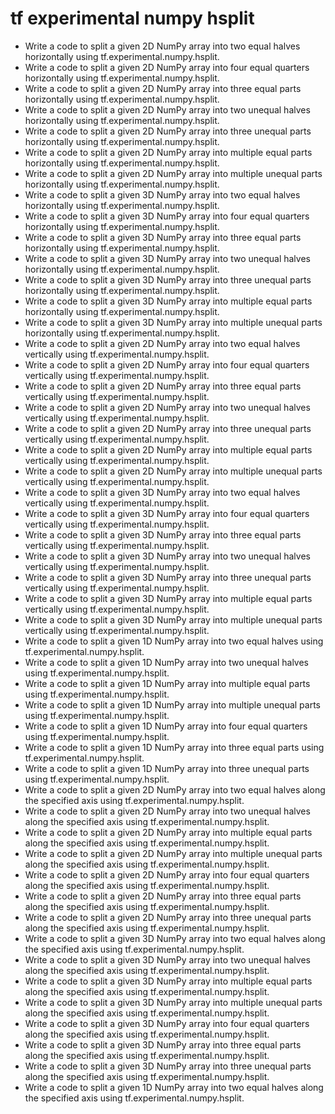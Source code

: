 # tf experimental numpy hsplit

- Write a code to split a given 2D NumPy array into two equal halves horizontally using tf.experimental.numpy.hsplit.
- Write a code to split a given 2D NumPy array into four equal quarters horizontally using tf.experimental.numpy.hsplit.
- Write a code to split a given 2D NumPy array into three equal parts horizontally using tf.experimental.numpy.hsplit.
- Write a code to split a given 2D NumPy array into two unequal halves horizontally using tf.experimental.numpy.hsplit.
- Write a code to split a given 2D NumPy array into three unequal parts horizontally using tf.experimental.numpy.hsplit.
- Write a code to split a given 2D NumPy array into multiple equal parts horizontally using tf.experimental.numpy.hsplit.
- Write a code to split a given 2D NumPy array into multiple unequal parts horizontally using tf.experimental.numpy.hsplit.
- Write a code to split a given 3D NumPy array into two equal halves horizontally using tf.experimental.numpy.hsplit.
- Write a code to split a given 3D NumPy array into four equal quarters horizontally using tf.experimental.numpy.hsplit.
- Write a code to split a given 3D NumPy array into three equal parts horizontally using tf.experimental.numpy.hsplit.
- Write a code to split a given 3D NumPy array into two unequal halves horizontally using tf.experimental.numpy.hsplit.
- Write a code to split a given 3D NumPy array into three unequal parts horizontally using tf.experimental.numpy.hsplit.
- Write a code to split a given 3D NumPy array into multiple equal parts horizontally using tf.experimental.numpy.hsplit.
- Write a code to split a given 3D NumPy array into multiple unequal parts horizontally using tf.experimental.numpy.hsplit.
- Write a code to split a given 2D NumPy array into two equal halves vertically using tf.experimental.numpy.hsplit.
- Write a code to split a given 2D NumPy array into four equal quarters vertically using tf.experimental.numpy.hsplit.
- Write a code to split a given 2D NumPy array into three equal parts vertically using tf.experimental.numpy.hsplit.
- Write a code to split a given 2D NumPy array into two unequal halves vertically using tf.experimental.numpy.hsplit.
- Write a code to split a given 2D NumPy array into three unequal parts vertically using tf.experimental.numpy.hsplit.
- Write a code to split a given 2D NumPy array into multiple equal parts vertically using tf.experimental.numpy.hsplit.
- Write a code to split a given 2D NumPy array into multiple unequal parts vertically using tf.experimental.numpy.hsplit.
- Write a code to split a given 3D NumPy array into two equal halves vertically using tf.experimental.numpy.hsplit.
- Write a code to split a given 3D NumPy array into four equal quarters vertically using tf.experimental.numpy.hsplit.
- Write a code to split a given 3D NumPy array into three equal parts vertically using tf.experimental.numpy.hsplit.
- Write a code to split a given 3D NumPy array into two unequal halves vertically using tf.experimental.numpy.hsplit.
- Write a code to split a given 3D NumPy array into three unequal parts vertically using tf.experimental.numpy.hsplit.
- Write a code to split a given 3D NumPy array into multiple equal parts vertically using tf.experimental.numpy.hsplit.
- Write a code to split a given 3D NumPy array into multiple unequal parts vertically using tf.experimental.numpy.hsplit.
- Write a code to split a given 1D NumPy array into two equal halves using tf.experimental.numpy.hsplit.
- Write a code to split a given 1D NumPy array into two unequal halves using tf.experimental.numpy.hsplit.
- Write a code to split a given 1D NumPy array into multiple equal parts using tf.experimental.numpy.hsplit.
- Write a code to split a given 1D NumPy array into multiple unequal parts using tf.experimental.numpy.hsplit.
- Write a code to split a given 1D NumPy array into four equal quarters using tf.experimental.numpy.hsplit.
- Write a code to split a given 1D NumPy array into three equal parts using tf.experimental.numpy.hsplit.
- Write a code to split a given 1D NumPy array into three unequal parts using tf.experimental.numpy.hsplit.
- Write a code to split a given 2D NumPy array into two equal halves along the specified axis using tf.experimental.numpy.hsplit.
- Write a code to split a given 2D NumPy array into two unequal halves along the specified axis using tf.experimental.numpy.hsplit.
- Write a code to split a given 2D NumPy array into multiple equal parts along the specified axis using tf.experimental.numpy.hsplit.
- Write a code to split a given 2D NumPy array into multiple unequal parts along the specified axis using tf.experimental.numpy.hsplit.
- Write a code to split a given 2D NumPy array into four equal quarters along the specified axis using tf.experimental.numpy.hsplit.
- Write a code to split a given 2D NumPy array into three equal parts along the specified axis using tf.experimental.numpy.hsplit.
- Write a code to split a given 2D NumPy array into three unequal parts along the specified axis using tf.experimental.numpy.hsplit.
- Write a code to split a given 3D NumPy array into two equal halves along the specified axis using tf.experimental.numpy.hsplit.
- Write a code to split a given 3D NumPy array into two unequal halves along the specified axis using tf.experimental.numpy.hsplit.
- Write a code to split a given 3D NumPy array into multiple equal parts along the specified axis using tf.experimental.numpy.hsplit.
- Write a code to split a given 3D NumPy array into multiple unequal parts along the specified axis using tf.experimental.numpy.hsplit.
- Write a code to split a given 3D NumPy array into four equal quarters along the specified axis using tf.experimental.numpy.hsplit.
- Write a code to split a given 3D NumPy array into three equal parts along the specified axis using tf.experimental.numpy.hsplit.
- Write a code to split a given 3D NumPy array into three unequal parts along the specified axis using tf.experimental.numpy.hsplit.
- Write a code to split a given 1D NumPy array into two equal halves along the specified axis using tf.experimental.numpy.hsplit.